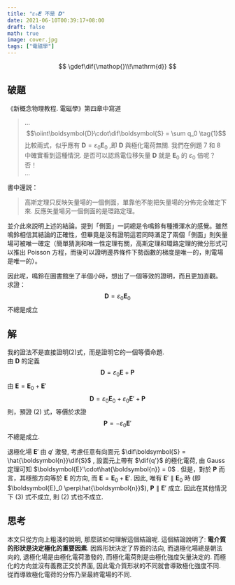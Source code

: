 ```yaml
---
title: "𝜀₀𝑬 不是 𝑫"
date: 2021-06-10T00:39:17+08:00
draft: false
math: true
image: cover.jpg
tags: ["電磁學"]
---
```

$$
\gdef\dif{\mathop{}\\!\mathrm{d}}
$$

## 破題

《新概念物理教程. 電磁學》第四章中寫道
> ...
> $$\oiint\boldsymbol{D}\cdot\dif\boldsymbol{S} = \sum q_0 \tag{1}$$
> 比較兩式，似乎應有 $\boldsymbol{D} = \varepsilon_0\boldsymbol{E}_0$ ,即 $\boldsymbol{D}$ 與極化電荷無關. 我們在例題 7 和 8 中確實看到這種情況. 是否可以認爲電位移矢量  $\boldsymbol{D}$ 就是 $\boldsymbol{E}_0$ 的 $\varepsilon_0$ 倍呢？否！  
> ...

書中還説：
> 高斯定理只反映矢量場的一個側面，單靠他不能把矢量場的分佈完全確定下來. 反應矢量場另一個側面的是環路定理。

並介此來説明上述的結論。提到「側面」一詞總是令鳴鈴有種攪渾水的感覺。雖然鳴鈴相信其結論的正確性，但畢竟是沒有證明這若同時滿足了兩個「側面」則矢量場可被唯一確定（簡單猜測和唯一性定理有關，高斯定理和環路定理的微分形式可以推出 Poisson 方程，而後可以證明邊界條件下勢函數的梯度是唯一的，則電場是唯一的）。

因此呢，鳴鈴在圖書館坐了半個小時，想出了一個等效的證明，而且更加直觀。
求證：
$$\boldsymbol{D} = \varepsilon_0\boldsymbol{E}_0 \tag{2}$$
不總是成立

## 解

我的證法不是直接證明(2)式，而是證明它的一個等價命題.  
由 $\boldsymbol{D}$ 的定義
$$
\boldsymbol{D} = \varepsilon_0\boldsymbol{E} + \boldsymbol{P}
$$
由 $\boldsymbol{E} = \boldsymbol{E}_0 + \boldsymbol{E}'$
$$
\boldsymbol{D} = \varepsilon_0\boldsymbol{E}_0 + \varepsilon_0\boldsymbol{E}' + \boldsymbol{P}
$$
則，預證 (2) 式，等價於求證
$$
\boldsymbol{P} = -\varepsilon_0\boldsymbol{E}' \tag{3}
$$
不總是成立.

退極化場 $\boldsymbol{E}'$ 由 $q'$ 激發, 考慮任意有向面元 $\dif\boldsymbol{S} = \hat{\boldsymbol{n}}\dif{S}$ , 設面元上帶有 $\dif{q'}$ 的極化電荷, 由 Gauss 定理可知 $\boldsymbol{E}'\cdot\hat{\boldsymbol{n}} = 0$ . 但是，對於 $\boldsymbol{P}$ 而言，其穩態方向等於 $\boldsymbol{E}$ 的方向, 而 $\boldsymbol{E} = \boldsymbol{E}_0 + \boldsymbol{E}'$. 因此, 唯有 $\boldsymbol{E}' \parallel \boldsymbol{E}_0$ 時 (即 $\boldsymbol{E}_0 \perp\hat{\boldsymbol{n}}$), $\boldsymbol{P} \parallel \boldsymbol{E}'$ 成立. 因此在其他情況下 (3) 式不成立, 則 (2) 式也不成立.

## 思考

本文只從方向上粗淺的說明, 那麼該如何理解這個結論呢. 這個結論說明了: **電介質的形狀是決定極化的重要因素**.
因爲形狀決定了界面的法向, 而退極化場總是朝法向的, 退極化場是由極化電荷激發的, 而極化電荷則是由極化強度矢量決定的.
而極化的方向並沒有義務正交於界面, 因此電介質形狀的不同就會導致極化強度不同.
從而導致極化電荷的分佈乃至最終電場的不同.
